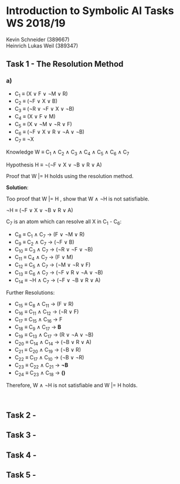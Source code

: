 
# Introduction to Symbolic AI  Tasks WS 2018/19

Kevin Schneider (389667)  
Heinrich Lukas Weil (389347)  

## Task 1 - The Resolution Method

### a)

- C<sub>1</sub> ≡ (X ∨ F ∨ ¬M ∨ R)
- C<sub>2</sub> ≡ (¬F ∨ X ∨ B)
- C<sub>3</sub> ≡ (¬R ∨ ¬F ∨ X ∨ ¬B)
- C<sub>4</sub> ≡ (X ∨ F ∨ M)
- C<sub>5</sub> ≡ (X ∨ ¬M ∨ ¬R ∨ F)
- C<sub>6</sub> ≡ (¬F ∨ X ∨ R ∨ ¬A ∨ ¬B)
- C<sub>7</sub> ≡ ¬X

Knowledge W ≡  C<sub>1</sub> ∧ C<sub>2</sub> ∧ C<sub>3</sub> ∧ C<sub>4</sub> ∧ C<sub>5</sub> ∧ C<sub>6</sub> ∧ C<sub>7</sub>

Hypothesis H ≡ ¬(¬F ∨ X ∨ ¬B ∨ R ∨ A)

Proof that W |= H holds using the resolution method.

**Solution**:

Too proof that W |= H , show that W ∧ ¬H is not satisfiable.

¬H ≡ (¬F ∨ X ∨ ¬B ∨ R ∨ A)

C<sub>7</sub> is an atom which can resolve all X in C<sub>1</sub> - C<sub>6</sub>:

- C<sub>8</sub> ≡ C<sub>1</sub> ∧ C<sub>7</sub> → (F ∨ ¬M ∨ R)
- C<sub>9</sub> ≡ C<sub>2</sub> ∧ C<sub>7</sub> → (¬F ∨ B)
- C<sub>10</sub> ≡ C<sub>3</sub> ∧ C<sub>7</sub> → (¬R ∨ ¬F ∨ ¬B)
- C<sub>11</sub> ≡ C<sub>4</sub> ∧ C<sub>7</sub> → (F ∨ M)
- C<sub>12</sub> ≡ C<sub>5</sub> ∧ C<sub>7</sub> → (¬M ∨ ¬R ∨ F)
- C<sub>13</sub> ≡ C<sub>6</sub> ∧ C<sub>7</sub> → (¬F ∨ R ∨ ¬A ∨ ¬B)
- C<sub>14</sub> ≡ ¬H ∧ C<sub>7</sub> → (¬F ∨ ¬B ∨ R ∨ A)

Further Resolutions:

- C<sub>15</sub> ≡ C<sub>8</sub> ∧ C<sub>11</sub> → (F ∨ R)
- C<sub>16</sub> ≡ C<sub>11</sub> ∧ C<sub>12</sub> → (¬R ∨ F)
- C<sub>17</sub> ≡ C<sub>15</sub> ∧ C<sub>16</sub> → F
- C<sub>18</sub> ≡ C<sub>9</sub> ∧ C<sub>17</sub> → **B**
- C<sub>19</sub> ≡ C<sub>13</sub> ∧ C<sub>17</sub> -> (R ∨ ¬A ∨ ¬B)
- C<sub>20</sub> ≡ C<sub>14</sub> ∧ C<sub>14</sub> → (¬B ∨ R ∨ A)
- C<sub>21</sub> ≡ C<sub>20</sub> ∧ C<sub>19</sub> → (¬B ∨ R)
- C<sub>22</sub> ≡ C<sub>17</sub> ∧ C<sub>10</sub> → (¬B ∨ ¬R)
- C<sub>23</sub> ≡ C<sub>22</sub> ∧ C<sub>21</sub> → **¬B**
- C<sub>24</sub> ≡  C<sub>23</sub> ∧ C<sub>18</sub> → **()**

Therefore, W ∧ ¬H is not satisfiable and W |= H holds.

</br>



## Task 2 -

## Task 3 -

## Task 4 -

## Task 5 -